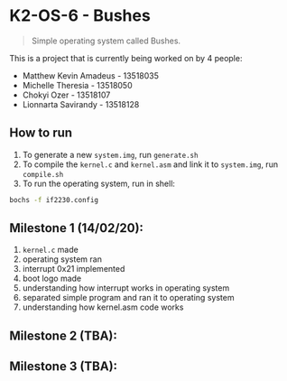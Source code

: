 # K2-OS-6 - Bushes
> Simple operating system called Bushes.

This is a project that is currently being worked on by 4 people:
* Matthew Kevin Amadeus - 13518035
* Michelle Theresia - 13518050
* Chokyi Ozer - 13518107
* Lionnarta Savirandy - 13518128

## How to run
1. To generate a new `system.img`, run `generate.sh `
2. To compile the `kernel.c` and `kernel.asm` and link it to `system.img`, run `compile.sh`
3. To run the operating system, run in shell:
```bash
bochs -f if2230.config 
```

## Milestone 1 (14/02/20):
1. `kernel.c` made
2. operating system ran
3. interrupt 0x21 implemented
4. boot logo made
5. understanding how interrupt works in operating system
6. separated simple program and ran it to operating system
7. understanding how kernel.asm code works 

## Milestone 2 (TBA):

## Milestone 3 (TBA):
